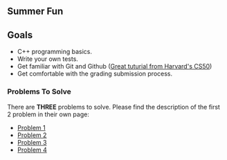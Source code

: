 ## Summer Fun 

## Goals ##

- C++ programming basics.
- Write your own tests.
- Get familiar with Git and Github ([Great tuturial from Harvard's CS50](https://youtu.be/MJUJ4wbFm_A))
- Get comfortable with the grading submission process.

### Problems To Solve

There are **THREE** problems to solve. Please find the description of the first 2 problem in their own page:

- [Problem 1](problem_1.md) 
- [Problem 2](problem_2.md) 
- [Problem 3](problem_3.md) 
- [Problem 4](problem_4.md) 
